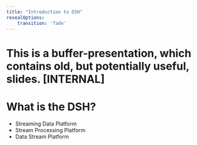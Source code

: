 ```yaml
---
title: "Introduction to DSH"
revealOptions:
    transition: 'fade'
---
```

<!-- .slide: data-background="./images/kpn-intro-bg-md.jpg" -->
# This is a buffer-presentation, which contains old, but potentially useful, slides. [INTERNAL]

<!--s-->

# What is the DSH?
<!-- .slide: class="nobullets" -->
- Streaming Data Platform <!-- .element: class="fragment" data-fragment-index="1" -->
- Stream Processing Platform <!-- .element: class="fragment" data-fragment-index="2" -->
- Data Stream Platform <!-- .element: class="fragment" data-fragment-index="3" -->
